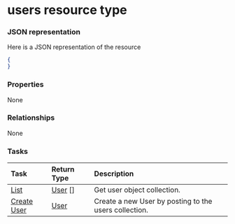 # users resource type



### JSON representation

Here is a JSON representation of the resource

<!-- {
  "blockType": "resource",
  "optionalProperties": [

  ],
  "@odata.type": "microsoft.graph.users"
}-->

```json
{
}

```
### Properties
None

### Relationships
None


### Tasks

| Task		   | Return Type	|Description|
|:---------------|:--------|:----------|
|[List](../api/user_list.md) | [User](user.md) [] |Get user object collection. |
|[Create User](../api/user_post_users.md) |[User](user.md)| Create a new User by posting to the users collection.|

<!-- uuid: a5a393b8-be8e-4c5e-9a79-bf56b79cb2be
2015-10-19 08:46:51 UTC -->
<!-- {
  "type": "#page.annotation",
  "description": "users resource",
  "keywords": "",
  "section": "documentation",
  "tocPath": ""
}-->